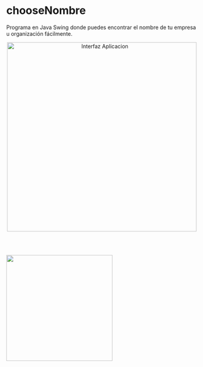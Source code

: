 # chooseNombre
Programa en Java Swing donde puedes encontrar el nombre de tu empresa u organización fácilmente.

<p align="center">
  <img src="https://i.gyazo.com/e66cf488ebb14a3559c920abd7673bd0.png" width="500" title="Interfaz Aplicacion">
</p>
</br>
</br>


<a href="https://mega.nz/#!uVpE3Cwa!veCV6sahBfv01J1Jfl8i1YRjSbLMeOTY_qOHXCaUZLA" target="_blank"><img src="https://seed4.me/blog/wp-content/uploads/2017/01/Windows_badge.png" width="280"/></a>


